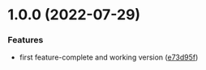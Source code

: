 # 1.0.0 (2022-07-29)


### Features

* first feature-complete and working version ([e73d95f](https://gitlab.com/hiryus-experiments/oapi-routing-system/commit/e73d95fe453a71c62e5fa26adac367bd4aa021f7))
